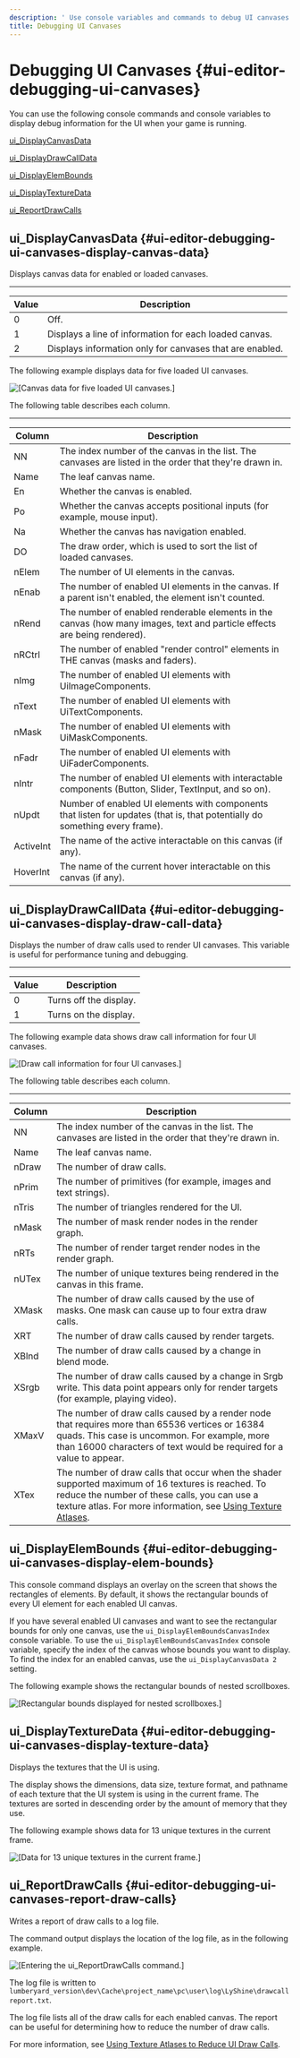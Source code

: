```yaml
---
description: ' Use console variables and commands to debug UI canvases in Open 3D Engine. '
title: Debugging UI Canvases
---
```

# Debugging UI Canvases {#ui-editor-debugging-ui-canvases}

You can use the following console commands and console variables to display debug information for the UI when your game is running\.

[ui\_DisplayCanvasData](#ui-editor-debugging-ui-canvases-display-canvas-data)

[ui\_DisplayDrawCallData](#ui-editor-debugging-ui-canvases-display-draw-call-data)

[ui\_DisplayElemBounds](#ui-editor-debugging-ui-canvases-display-elem-bounds)

[ui\_DisplayTextureData](#ui-editor-debugging-ui-canvases-display-texture-data)

[ui\_ReportDrawCalls](#ui-editor-debugging-ui-canvases-report-draw-calls)

## ui\_DisplayCanvasData {#ui-editor-debugging-ui-canvases-display-canvas-data}

Displays canvas data for enabled or loaded canvases\.


****

| Value | Description |
| --- | --- |
| 0 | Off\. |
| 1 | Displays a line of information for each loaded canvas\. |
| 2 | Displays information only for canvases that are enabled\. |

The following example displays data for five loaded UI canvases\.

![\[Canvas data for five loaded UI canvases.\]](/images/user-guide/game_ui_editor/ui-editor-debugging-ui-canvases-1.png)

The following table describes each column\.


****

| **Column** | **Description** |
| --- | --- |
| NN | The index number of the canvas in the list\. The canvases are listed in the order that they're drawn in\. |
| Name | The leaf canvas name\. |
| En | Whether the canvas is enabled\. |
| Po | Whether the canvas accepts positional inputs \(for example, mouse input\)\. |
| Na | Whether the canvas has navigation enabled\. |
| DO | The draw order, which is used to sort the list of loaded canvases\. |
| nElem | The number of UI elements in the canvas\. |
| nEnab | The number of enabled UI elements in the canvas\. If a parent isn't enabled, the element isn't counted\. |
| nRend | The number of enabled renderable elements in the canvas \(how many images, text and particle effects are being rendered\)\. |
| nRCtrl | The number of enabled "render control" elements in THE canvas \(masks and faders\)\. |
| nImg | The number of enabled UI elements with UiImageComponents\. |
| nText | The number of enabled UI elements with UiTextComponents\. |
| nMask | The number of enabled UI elements with UiMaskComponents\. |
| nFadr | The number of enabled UI elements with UiFaderComponents\. |
| nIntr | The number of enabled UI elements with interactable components \(Button, Slider, TextInput, and so on\)\. |
| nUpdt | Number of enabled UI elements with components that listen for updates \(that is, that potentially do something every frame\)\. |
| ActiveInt | The name of the active interactable on this canvas \(if any\)\. |
| HoverInt | The name of the current hover interactable on this canvas \(if any\)\. |

## ui\_DisplayDrawCallData {#ui-editor-debugging-ui-canvases-display-draw-call-data}

Displays the number of draw calls used to render UI canvases\. This variable is useful for performance tuning and debugging\.


****

| Value | Description |
| --- | --- |
| 0 | Turns off the display\. |
| 1 | Turns on the display\. |

The following example data shows draw call information for four UI canvases\.

![\[Draw call information for four UI canvases.\]](/images/user-guide/game_ui_editor/ui-editor-debugging-ui-canvases-2.png)

The following table describes each column\.


****

| Column | Description |
| --- | --- |
| NN | The index number of the canvas in the list\. The canvases are listed in the order that they're drawn in\. |
| Name | The leaf canvas name\. |
| nDraw | The number of draw calls\. |
| nPrim | The number of primitives \(for example, images and text strings\)\. |
| nTris | The number of triangles rendered for the UI\. |
| nMask | The number of mask render nodes in the render graph\. |
| nRTs | The number of render target render nodes in the render graph\. |
| nUTex | The number of unique textures being rendered in the canvas in this frame\. |
| XMask | The number of draw calls caused by the use of masks\.  One mask can cause up to four extra draw calls\.  |
| XRT | The number of draw calls caused by render targets\. |
| XBlnd | The number of draw calls caused by a change in blend mode\. |
| XSrgb | The number of draw calls caused by a change in Srgb write\. This data point appears only for render targets \(for example, playing video\)\. |
| XMaxV | The number of draw calls caused by a render node that requires more than 65536 vertices or 16384 quads\. This case is uncommon\. For example, more than 16000 characters of text would be required for a value to appear\. |
| XTex | The number of draw calls that occur when the shader supported maximum of 16 textures is reached\. To reduce the number of these calls, you can use a texture atlas\. For more information, see [Using Texture Atlases](/docs/user-guide/features/interactivity/user-interface/editor/texture-atlases.md)\. |

## ui\_DisplayElemBounds {#ui-editor-debugging-ui-canvases-display-elem-bounds}

This console command displays an overlay on the screen that shows the rectangles of elements\. By default, it shows the rectangular bounds of every UI element for each enabled UI canvas\.

If you have several enabled UI canvases and want to see the rectangular bounds for only one canvas, use the `ui_DisplayElemBoundsCanvasIndex` console variable\. To use the `ui_DisplayElemBoundsCanvasIndex` console variable, specify the index of the canvas whose bounds you want to display\. To find the index for an enabled canvas, use the `ui_DisplayCanvasData 2` setting\.

The following example shows the rectangular bounds of nested scrollboxes\.

![\[Rectangular bounds displayed for nested scrollboxes.\]](/images/user-guide/game_ui_editor/ui-editor-debugging-ui-canvases-3.png)

## ui\_DisplayTextureData {#ui-editor-debugging-ui-canvases-display-texture-data}

Displays the textures that the UI is using\.

The display shows the dimensions, data size, texture format, and pathname of each texture that the UI system is using in the current frame\. The textures are sorted in descending order by the amount of memory that they use\.

The following example shows data for 13 unique textures in the current frame\.

![\[Data for 13 unique textures in the current frame.\]](/images/user-guide/game_ui_editor/ui-editor-debugging-ui-canvases-4.png)

## ui\_ReportDrawCalls {#ui-editor-debugging-ui-canvases-report-draw-calls}

Writes a report of draw calls to a log file\.

The command output displays the location of the log file, as in the following example\.

![\[Entering the ui_ReportDrawCalls command.\]](/images/user-guide/game_ui_editor/ui-editor-debugging-ui-canvases-5.png)

The log file is written to `lumberyard_version\dev\Cache\project_name\pc\user\log\LyShine\drawcallreport.txt`\.

The log file lists all of the draw calls for each enabled canvas\. The report can be useful for determining how to reduce the number of draw calls\.

For more information, see [Using Texture Atlases to Reduce UI Draw Calls](/docs/user-guide/features/interactivity/user-interface/editor/texture-atlases-using-texture-atlases-to-reduce-ui-draw-calls.md)\.
